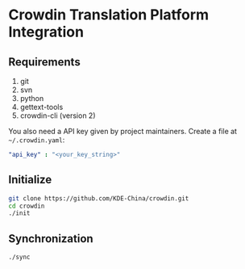 # Crowdin Translation Platform Integration

## Requirements

1. git
2. svn
3. python
4. gettext-tools
5. crowdin-cli (version 2)

You also need a API key given by project maintainers. Create a file at `~/.crowdin.yaml`:

```yaml
"api_key" : "<your_key_string>"
```

## Initialize

```sh
git clone https://github.com/KDE-China/crowdin.git
cd crowdin
./init
```

## Synchronization

```sh
./sync
```
